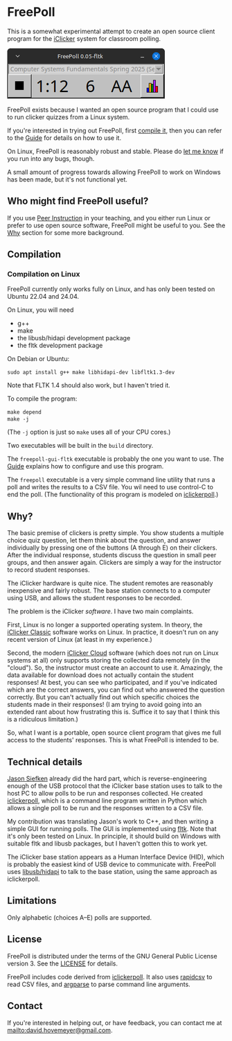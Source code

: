 # FreePoll

This is a somewhat experimental attempt to create an open source client program
for the [iClicker](https://www.iclicker.com/) system for classroom
polling.

![FreePoll GUI screenshot](img/screenshot.png)

FreePoll exists because I wanted an open source program that I could
use to run clicker quizzes from a Linux system.

If you're interested in trying out FreePoll, first [compile it](#compilation),
then you can refer to the [Guide](guide.md) for details on how to use it.

On Linux, FreePoll is reasonably robust and stable. Please do
[let me know](#contact) if you run into any bugs, though.

A small amount of progress towards allowing FreePoll to work on Windows
has been made, but it's not functional yet.

## Who might find FreePoll useful?

If you use [Peer Instruction](https://mazur.harvard.edu/research-areas/peer-instruction)
in your teaching, and you either run Linux or prefer to use open source software,
FreePoll might be useful to you.  See the [Why](#why) section for some more
background.

## Compilation

### Compilation on Linux

FreePoll currently only works fully on Linux, and has only been tested
on Ubuntu 22.04 and 24.04.

On Linux, you will need

* g++
* make
* the libusb/hidapi development package
* the fltk development package

On Debian or Ubuntu:

```
sudo apt install g++ make libhidapi-dev libfltk1.3-dev
```

Note that FLTK 1.4 should also work, but I haven't tried it.

To compile the program:

```
make depend
make -j
```

(The `-j` option is just so `make` uses all of your CPU cores.)

Two executables will be built in the `build` directory.

The `freepoll-gui-fltk` executable is probably the one you want to use.
The [Guide](guide.md) explains how to configure and use this program.

The `freepoll` executable is a very simple command line utility that
runs a poll and writes the results to a CSV file. You wil need
to use control-C to end the poll. (The functionality of this program
is modeled on [iclickerpoll](https://github.com/siefkenj/iclickerpoll).)

<!--
### Compilation on Windows (experimental!)

A very preliminary effort to get FreePoll working on Windows has been started.
Note that FreePoll doesn't actually work on Windows yet. (Help making
this happen would be appreciated!)

You need MSYS2: <https://www.msys2.org/>

Install the compiler tools:

```
pacman -S --needed base-devel mingw-w64-x86_64-toolchain
```

Install wxWidgets and the hidapi libraries:

```
pacman -S mingw-w64-x86_64-wxWidgets
pacman -S mingw-w64-x86_64-hidapi
```

Compile the code:

```
make depend
make -j
```
-->

## Why?

The basic premise of clickers is pretty simple. You show students a
multiple choice quiz question, let them think about the question,
and answer individually by pressing one of the buttons (A through E)
on their clickers.  After the individual response, students discuss
the question in small peer groups, and then answer again. Clickers
are simply a way for the instructor to record student responses.

The iClicker hardware is quite nice. The student remotes are
reasonably inexpensive and fairly robust. The base station
connects to a computer using USB, and allows the student responses
to be recorded.

The problem is the iClicker *software*.  I have two main complaints.

First, Linux is no longer a supported operating system. In theory, the
[iClicker Classic](https://www.iclicker.com/downloads/iclicker-classic/)
software works on Linux. In practice, it doesn't run on any recent version
of Linux (at least in my experience.)

Second, the modern [iClicker Cloud](https://www.iclicker.com/instructors/software/iclicker-cloud/)
software (which does not run on Linux systems at all) only supports storing
the collected data remotely (in the "cloud").
So, the instructor must create an account to use it. Amazingly,
the data available for download does not actually contain the student
responses! At best, you can see who participated, and if you've
indicated which are the correct answers, you can find out who answered
the question correctly. But you can't actually find out which specific
choices the students made in their responses! (I am trying to avoid going
into an extended rant about how frustrating this is. Suffice it to say
that I think this is a ridiculous limitation.)

So, what I want is a portable, open source client program that gives
me full access to the students' responses.  This is what FreePoll
is intended to be.

## Technical details

[Jason Siefken](https://www.math.toronto.edu/siefkenj/homepage/index.html)
already did the hard part, which is reverse-engineering enough of the
USB protocol that the iClicker base station uses to talk to the host PC
to allow polls to be run and responses collected. He created
[iclickerpoll](https://github.com/siefkenj/iclickerpoll), which is a
command line program written in Python which allows a single poll to be
run and the responses written to a CSV file.

My contribution was translating Jason's work to C++, and then writing
a simple GUI for running polls.  The GUI is implemented using
[fltk](https://www.fltk.org/).  Note that it's only been tested on Linux. In principle,
it should build on Windows with suitable fltk and libusb packages,
but I haven't gotten this to work yet.

The iClicker base station appears as a Human Interface Device (HID),
which is probably the easiest kind of USB device to communicate with.
FreePoll uses [libusb/hidapi](https://github.com/libusb/hidapi)
to talk to the base station, using the same approach as iclickerpoll.

## Limitations

Only alphabetic (choices A–E) polls are supported.

## License

FreePoll is distributed under the terms of the GNU General Public License
version 3.  See the [LICENSE](LICENSE) for details.

FreePoll includes code derived from [iclickerpoll](https://github.com/siefkenj/iclickerpoll).
It also uses [rapidcsv](https://github.com/d99kris/rapidcsv) to read CSV files,
and [argparse](https://github.com/stdbug/argparse) to parse command line
arguments.

## Contact

If you're interested in helping out, or have feedback, you can contact me at
<mailto:david.hovemeyer@gmail.com>.


